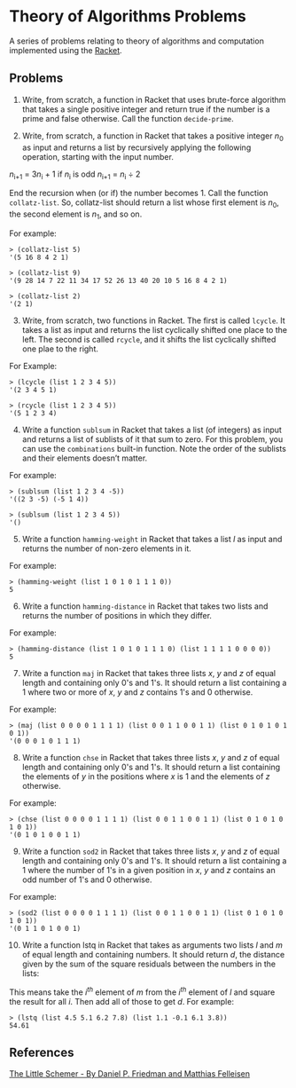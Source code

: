 # Theory of Algorithms Problems

A series of problems relating to theory of algorithms and computation implemented using the
[Racket](https://racket-lang.org). 

## Problems

1. Write, from scratch, a function in Racket that uses brute-force algorithm that takes a single positive integer and return true if the number is a prime and false otherwise.
 Call the function `decide-prime`.

2. Write, from scratch, a function in Racket that takes a positive integer *n*<sub>0</sub> as input
and returns a list by recursively applying the following operation, starting with the
input number.

*n*<sub>i+1</sub> = 3*n*<sub>i</sub> + 1 if *n*<sub>i</sub> is odd
*n*<sub>i+1</sub> = *n*<sub>i</sub> ÷ 2

End the recursion when (or if) the number becomes 1. Call the function `collatz-list`.
So, collatz-list should return a list whose first element is *n*<sub>0</sub>, the second element
is *n*<sub>1</sub>, and so on. 

For example:

```racket
> (collatz-list 5)
'(5 16 8 4 2 1)

> (collatz-list 9)
'(9 28 14 7 22 11 34 17 52 26 13 40 20 10 5 16 8 4 2 1)

> (collatz-list 2)
'(2 1)
```
3. Write, from scratch, two functions in Racket. The first is called `lcycle`. It takes a list as input and returns the
   list cyclically shifted one place to the left. The second is called `rcycle`, and it shifts the list cyclically shifted
one plae to the right. 

For Example:

```racket
> (lcycle (list 1 2 3 4 5))
'(2 3 4 5 1)

> (rcycle (list 1 2 3 4 5))
'(5 1 2 3 4)
```

4. Write a function `sublsum` in Racket that takes a list (of integers) as input and returns a list of sublists of it
   that sum to zero. For this problem, you can use the `combinations` built-in function. Note the order of the sublists
and their elements doesn’t matter. 

For example:

```racket
> (sublsum (list 1 2 3 4 -5))
'((2 3 -5) (-5 1 4))

> (sublsum (list 1 2 3 4 5))
'()
```
5. Write a function `hamming-weight` in Racket that takes a list *l* as input and returns the number of non-zero
   elements in it. 

For example:

```racket
> (hamming-weight (list 1 0 1 0 1 1 1 0))
5
```

6. Write a function `hamming-distance` in Racket that takes two lists and returns the number of positions in which they
   differ.

 For example:

```racket
> (hamming-distance (list 1 0 1 0 1 1 1 0) (list 1 1 1 1 0 0 0 0))
5
```

7. Write a function `maj` in Racket that takes three lists *x*, *y* and *z* of equal length 
and containing only 0's and 1's. It should return a list containing a 1 where two or more 
of *x*, *y* and *z* contains 1's and 0 otherwise. 

For example:

```racket
> (maj (list 0 0 0 0 1 1 1 1) (list 0 0 1 1 0 0 1 1) (list 0 1 0 1 0 1 0 1))
'(0 0 0 1 0 1 1 1)
```

8. Write a function `chse` in Racket that takes three lists *x*, *y* and *z* of equal length and containing 
only 0's and 1's. It should return a list containing the elements of *y* in the positions where *x* is 1 
and the elements of *z* otherwise. 

For example:

```racket
> (chse (list 0 0 0 0 1 1 1 1) (list 0 0 1 1 0 0 1 1) (list 0 1 0 1 0 1 0 1))
'(0 1 0 1 0 0 1 1)
```

9. Write a function `sod2` in Racket that takes three lists *x*, *y* and *z* of equal length and containing 
only 0's and 1's. It should return a list containing a 1 where the number of 1's in a given position 
in *x*, *y* and *z* contains an odd number of 1's and 0 otherwise. 

For example:

```racket
> (sod2 (list 0 0 0 0 1 1 1 1) (list 0 0 1 1 0 0 1 1) (list 0 1 0 1 0 1 0 1))
'(0 1 1 0 1 0 0 1)
```

10. Write a function lstq in Racket that takes as arguments two lists *l* and *m* of equal
length and containing numbers. It should return *d*, the distance given by the sum of
the square residuals between the numbers in the lists:

This means take the *i<sup>th</sup>* element of *m* from the *i<sup>th</sup>* element of *l* and square the
result for all *i*. Then add all of those to get *d*. For example:

```racket
> (lstq (list 4.5 5.1 6.2 7.8) (list 1.1 -0.1 6.1 3.8))
54.61
```

## References

[The Little Schemer - By Daniel P. Friedman and Matthias Felleisen](https://mitpress.mit.edu/books/little-schemer)

